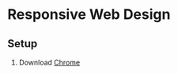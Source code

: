 # Responsive Web Design

## Setup

1. Download [Chrome](https://www.google.com/intl/en/chrome/browser/)
